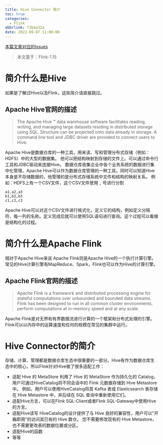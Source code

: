 ```yaml
---
title: Hive Connector 简介
toc: true
categories:
  - Flink
abbrlink: f3b4a32a
date: 2022-09-07 11:00:00
---
```

[本篇文章对应的Issues](https://github.com/Code-dm/Re-learning-Java/issues/11)
> 本文基于：Flink-1.15
# 简介什么是Hive
如果是了解过Hive以及Flink，这些简介请直接跳过。
## Apache Hive官网的描述
> The Apache Hive ™ data warehouse software facilitates reading, writing, and managing large datasets residing in distributed storage using SQL. Structure can be projected onto data already in storage. A command line tool and JDBC driver are provided to connect users to Hive.

Apache Hive是数据仓库的一种工具，用来读、写和管理分布式存储（例如：HDFS）中的大型的数据集。
他可以把结构映射到存储的文件上。可以通过命令行工具和JDBC驱动来连接Hive。
数据仓库收集企业中各个业务系统的数据进行集中化管理，Apache Hive可以作为数据仓库管理的一种工具。同时可以知道Hive本身是不存储数据的，他管理的是分布式存储系统中文件和结构的映射关系。
例如：HDFS上有一个CSV文件，这个CSV文件使用 `,` 号进行分割
<!-- more -->
```
a1,a2,a3
b1,b2,b3
c1,c2,c3
```
Apache Hive可以对这个CSV文件进行格式化，定义它的结构，例如定义分隔符、每一列的名称。定义完成后就可以使用SQL语句进行查询。这个过程可以看做是结构化的过程。
# 简介什么是Apache Flink
相对于Apache Hive来说 Apache Flink则是Apache Hive的一个执行计算引擎。常见的Hive计算引擎有MapReduce、Spark，Flink也可以作为Hive的计算引擎。
## Apache Flink官网的描述
> Apache Flink is a framework and distributed processing engine for stateful computations over unbounded and bounded data streams. Flink has been designed to run in all common cluster environments, perform computations at in-memory speed and at any scale.

Apache Flink是对无界和有界数据流进行计算的一个框架和分布式处理的引擎。Flink可以以内存中的运算速度和任何的规模在常见的集群中运行。

# Hive Connector的简介
存储、计算、管理都是数据仓库生态中很重要的一部分。Hive有作为数据仓库生态中的核心，所以Flink针对Hive做了很多适配工作：
- 适配 Hive 的 MetaStore
  利用了 Hive 的 MetaStore 作为持久化的 Catalog，用户可通过HiveCatalog将不同会话中的 Flink 元数据存储到 Hive Metastore 中。 例如，用户可以使用HiveCatalog将其 Kafka 表或 Elasticsearch 表存储在 Hive Metastore 中，并后续在 SQL 查询中重新使用它们。
- 适配Hive方言，可以在Flink SQL-Client或者Flink SQL-Gateway中使用Hive的方言。
- 适配Hive读写
  HiveCatalog的设计提供了与 Hive 良好的兼容性，用户可以"开箱即用"的访问其已有的 Hive 数仓。 您不需要修改现有的 Hive Metastore，也不需要更改表的数据位置或分区。
- 适配Hive的函数
- 等等
